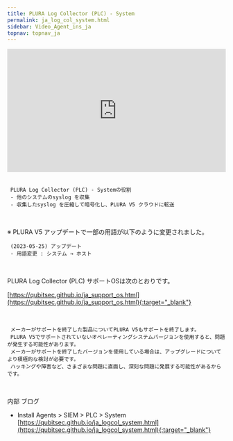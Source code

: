 ```yaml
---
title: PLURA Log Collector (PLC) - System
permalink: ja_log_col_system.html
sidebar: Video_Agent_ins_ja
topnav: topnav_ja
---
```


<style>.embed-container { position: relative; padding-bottom: 56.25%; height: 0; overflow: hidden; max-width: 100%; } .embed-container iframe, .embed-container object, .embed-container embed { position: absolute; top: 0; left: 0; width: 100%; height: 100%; }</style><div class='embed-container'><iframe src='https://www.youtube.com/embed/SHR1kh0iRt4' frameborder='0' allowfullscreen></iframe></div>

<br />

     PLURA Log Collector (PLC) - Systemの役割
     - 他のシステムのsyslog を収集
     - 収集したsyslog を圧縮して暗号化し、PLURA V5 クラウドに転送

<br />

※ PLURA V5 アップデートで一部の用語が以下のように変更されました。

     (2023-05-25) アップデート
     - 用語変更 : システム → ホスト

<br />

PLURA Log Collector (PLC) サポートOSは次のとおりです。

[https://qubitsec.github.io/ja_support_os.html](https://qubitsec.github.io/ja_support_os.html){:target="_blank"}

<br />

     メーカーがサポートを終了した製品についてPLURA V5もサポートを終了します。  
     PLURA V5でサポートされていないオペレーティングシステムバージョンを使用すると、問題が発生する可能性があります。  
     メーカーがサポートを終了したバージョンを使用している場合は、アップグレードについてより積極的な検討が必要です。 
     ハッキングや障害など、さまざまな問題に直面し、深刻な問題に発展する可能性があるからです。

<br />

内部 ブログ  

- Install Agents > SIEM > PLC > System   
[https://qubitsec.github.io/ja_logcol_system.html](https://qubitsec.github.io/ja_logcol_system.html){:target="_blank"}
